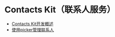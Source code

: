 # Contacts Kit（联系人服务）<!--contacts-kit-->

- [Contacts Kit开发概述](contacts-intro.md)
- [使用picker管理联系人](contacts-addcontactviaui.md)
